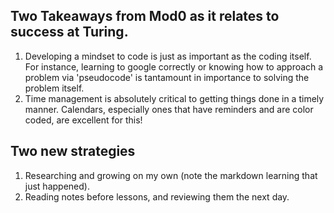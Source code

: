 ## Two Takeaways from Mod0 as it relates to success at Turing.
1. Developing a mindset to code is just as important as the coding itself. For instance, learning to google correctly or knowing how to approach a problem via 'pseudocode' is tantamount in importance to solving the problem itself.
2. Time management is absolutely critical to getting things done in a timely manner. Calendars, especially ones that have reminders and are color coded, are excellent for this!

## Two new strategies
1. Researching and growing on my own (note the markdown learning that just happened).
2. Reading notes before lessons, and reviewing them the next day. 

